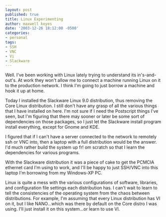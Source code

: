 ```yaml
---
layout: post
published: true
title: Linux Experimenting
author: maxwell keyes
date: '2003-12-26 18:12:00 -0500'
categories:
- personal
tags:
- SSH
- VNC
- Vi
- Slackware
---
```


Well. I've been working with Linux lately trying to understand its in's-and-out's. At work they won't allow me to
connect a machine running Linux on it to the production network. I think I'm going to just borrow a machine and hook it
up at home.

Today I installed the Slackware Linux 9.0 distribution, thus removing the Core Linux distribution. I still don't have
any grasp of all the various things that I have installed on here. I'm not sure if I need the Postscript things I've
seen, but I'm figuring that there may sooner or later be some sort of dependencies on those packages, so I just let the
Slackware install program install everything, except for Gnome and KDE.

I figured that if I can't have a server connected to the network to remotely ssh or VNC into, then a laptop with a full
distribution would be the answer. I'd much rather build the system up fr! om scratch so that I learn the dependencies
for various programs.

With the Slackware distribution it was a piece of cake to get the PCMCIA ethernet card I'm using to work, and I'll be
happy to just SSH/VNC into this laptop I'm borrowing from my Windows-XP PC.

Linux is quite a mess with the various configurations of software, libraries, and configuration file settings each
distribution has. I can't wait to learn to tell the consistencies of the operating system from the chaos between
distributions. For example, I'm assuming that every Linux distribution has VI on it, but I like NANO...which was there
by default on the Core distro I was using. I'll just install it on this system...or learn to use VI.
